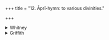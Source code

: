 +++
title = "12. Āprī-hymn: to various divinities."

+++

<details><summary>Whitney</summary>

### Comment
The only variant in this verse is that MS. omits the peculiar and problematic accent of váha in c.
</details>

<details><summary>Griffith</summary>

An Apri or propitiatory hymn
</details>
